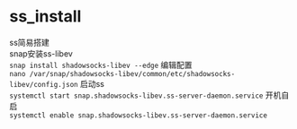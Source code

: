 # ss_install
ss简易搭建  
snap安装ss-libev  
`snap install shadowsocks-libev --edge`
编辑配置  
`nano /var/snap/shadowsocks-libev/common/etc/shadowsocks-libev/config.json`
启动ss  
`systemctl start snap.shadowsocks-libev.ss-server-daemon.service`
开机自启  
`systemctl enable snap.shadowsocks-libev.ss-server-daemon.service`
